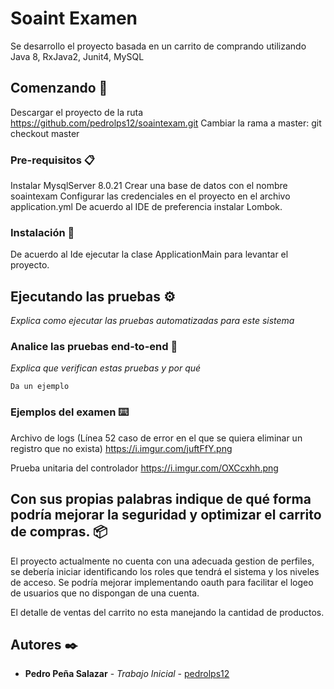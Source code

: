 # Soaint Examen

Se  desarrollo el proyecto basada en un carrito de comprando utilizando Java 8, RxJava2, Junit4, MySQL

## Comenzando 🚀


Descargar el proyecto de la ruta https://github.com/pedrolps12/soaintexam.git
Cambiar la rama a master: git checkout master

### Pre-requisitos 📋

Instalar MysqlServer 8.0.21
Crear una base de datos con el nombre soaintexam
Configurar las credenciales en el proyecto en el archivo application.yml
De acuerdo al IDE de preferencia instalar Lombok.

### Instalación 🔧

De acuerdo al Ide ejecutar la clase ApplicationMain para levantar el proyecto.

## Ejecutando las pruebas ⚙️

_Explica como ejecutar las pruebas automatizadas para este sistema_

### Analice las pruebas end-to-end 🔩

_Explica que verifican estas pruebas y por qué_

```
Da un ejemplo
```

### Ejemplos del examen ⌨️

Archivo de logs (Línea 52 caso de error en el que se quiera eliminar un registro que no exista)
https://i.imgur.com/juftFfY.png

Prueba unitaria del controlador
https://i.imgur.com/OXCcxhh.png


## Con sus propias palabras indique de qué forma podría mejorar la seguridad y optimizar el carrito de compras. 📦

El proyecto actualmente no cuenta con una adecuada gestion de perfiles, se debería iniciar identificando los roles que tendrá el sistema y los niveles de acceso. Se podría mejorar implementando oauth para facilitar el logeo de usuarios que no dispongan de una cuenta.

El detalle de ventas del carrito no esta manejando la cantidad de productos.


## Autores ✒️

* **Pedro Peña Salazar** - *Trabajo Inicial* - [pedrolps12](https://github.com/pedrolps12)

